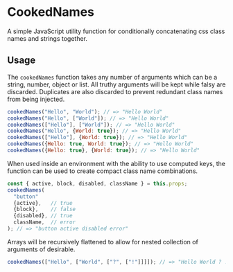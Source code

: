 CookedNames
==========

A simple JavaScript utility function for conditionally concatenating css class names and strings together.

## Usage
The `cookedNames` function takes any number of arguments which can be a string, number, object or list. All truthy arguments will be kept while falsy are discarded. Duplicates are also discarded to prevent redundant class names from being injected.

```js
cookedNames("Hello", "World"); // => "Hello World"
cookedNames("Hello", ["World"]); // => "Hello World"
cookedNames(["Hello"], ["World"]); // => "Hello World"
cookedNames("Hello", {World: true}); // => "Hello World"
cookedNames(["Hello"], {World: true}); // => "Hello World"
cookedNames({Hello: true, World: true}); // => "Hello World"
cookedNames({Hello: true}, {World: true}); // => "Hello World"
```

When used inside an environment with the ability to use computed keys, the function can be used to create compact class name combinations.
```js
const { active, block, disabled, className } = this.props;
cookedNames(
  "button"
  {active},   // true
  {block},    // false
  {disabled}, // true
  className,  // error
); // => "button active disabled error"
```

Arrays will be recursively flattened to allow for nested collection of arguments of desirable.
```js
cookedNames(["Hello", ["World", ["?", ["!"]]]]); // => "Hello World ? !"
```
